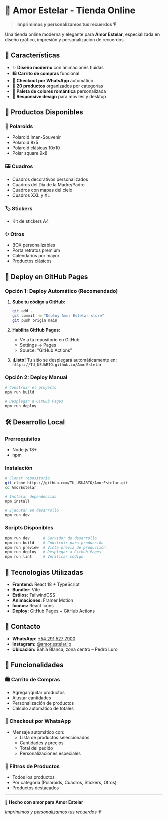# 💜 Amor Estelar - Tienda Online

> **Imprimimos y personalizamos tus recuerdos 💗**

Una tienda online moderna y elegante para **Amor Estelar**, especializada en diseño gráfico, impresión y personalización de recuerdos.

## 🌟 Características

- ✨ **Diseño moderno** con animaciones fluidas
- 🛍️ **Carrito de compras** funcional
- 📱 **Checkout por WhatsApp** automático
- 🎯 **20 productos** organizados por categorías
- 🎨 **Paleta de colores romántica** personalizada
- 📱 **Responsive design** para móviles y desktop

## 🛒 Productos Disponibles

### 📸 Polaroids
- Polaroid Iman-Souvenir
- Polaroid 8x5
- Polaroid clásicas 10x10
- Polar square 9x8

### 🖼️ Cuadros
- Cuadros decorativos personalizados
- Cuadros del Día de la Madre/Padre
- Cuadros con mapas del cielo
- Cuadros XXL y XL

### 🏷️ Stickers
- Kit de stickers A4

### ✨ Otros
- BOX personalizables
- Porta retratos premium
- Calendarios por mayor
- Productos clásicos

## 🚀 Deploy en GitHub Pages

### Opción 1: Deploy Automático (Recomendado)

1. **Sube tu código a GitHub:**
   ```bash
   git add .
   git commit -m "Deploy Amor Estelar store"
   git push origin main
   ```

2. **Habilita GitHub Pages:**
   - Ve a tu repositorio en GitHub
   - Settings → Pages
   - Source: "GitHub Actions"

3. **¡Listo!** Tu sitio se desplegará automáticamente en:
   `https://TU_USUARIO.github.io/AmorEstelar`

### Opción 2: Deploy Manual

```bash
# Construir el proyecto
npm run build

# Desplegar a GitHub Pages
npm run deploy
```

## 🛠️ Desarrollo Local

### Prerrequisitos
- Node.js 18+
- npm

### Instalación
```bash
# Clonar repositorio
git clone https://github.com/TU_USUARIO/AmorEstelar.git
cd AmorEstelar

# Instalar dependencias
npm install

# Ejecutar en desarrollo
npm run dev
```

### Scripts Disponibles

```bash
npm run dev      # Servidor de desarrollo
npm run build    # Construir para producción
npm run preview  # Vista previa de producción
npm run deploy   # Desplegar a GitHub Pages
npm run lint     # Verificar código
```

## 🎨 Tecnologías Utilizadas

- **Frontend:** React 18 + TypeScript
- **Bundler:** Vite
- **Estilos:** TailwindCSS
- **Animaciones:** Framer Motion
- **Íconos:** React Icons
- **Deploy:** GitHub Pages + GitHub Actions

## 📱 Contacto

- **WhatsApp:** [+54 291 527 7900](https://wa.me/5492915277900)
- **Instagram:** [@amor.estelar.lp](https://instagram.com/amor.estelar.lp)
- **Ubicación:** Bahía Blanca, zona centro – Pedro Luro

## 🎯 Funcionalidades

### 🛍️ Carrito de Compras
- Agregar/quitar productos
- Ajustar cantidades
- Personalización de productos
- Cálculo automático de totales

### 📱 Checkout por WhatsApp
- Mensaje automático con:
  - Lista de productos seleccionados
  - Cantidades y precios
  - Total del pedido
  - Personalizaciones especiales

### 🎨 Filtros de Productos
- Todos los productos
- Por categoría (Polaroids, Cuadros, Stickers, Otros)
- Productos destacados

---

**💜 Hecho con amor para Amor Estelar**

*Imprimimos y personalizamos tus recuerdos 💗*